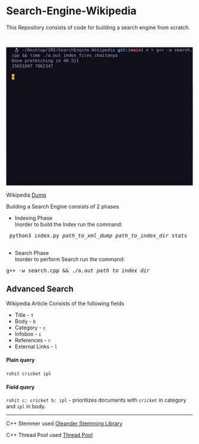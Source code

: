 # Search-Engine-Wikipedia

This Repository consists of code for building a search engine from scratch. 

<br/>

![screenshot](./SearchEngineDemo.gif)

Wikipedia [Dump](https://dumps.wikimedia.org/enwiki/20220801/enwiki-20220801-pages-articles-multistream.xml.bz2)

Building a Search Engine consists of 2 phases
* Indexing Phase <br/>
Inorder to build the Index run the command:
 <pre>
 python3 index.py <i>path_to_xml_dump</i> <i>path_to_index_dir</i> stats 
 </pre>
 
* Search Phase <br/>
Inorder to perform Search run the command:
<pre>
g++ -w search.cpp && ./a.out <i>path_to_index_dir</i> 
</pre>

## Advanced Search

Wikipedia Article Consists of the following fields
* Title - `t`
* Body - `b`
* Category - `c`
* Infobox - `i`
* References - `r`
* External Links - `l`

#### Plain query

`rohit cricket ipl`

#### Field query

`rohit c: cricket b: ipl` - prioritizes documents with `cricket` in category and `ipl` in body.

---
C++ Stemmer used [Oleander Stemming Library](https://github.com/OleanderSoftware/OleanderStemmingLibrary)

C++ Thread Pool used [Thread Pool](https://github.com/progschj/ThreadPool)
